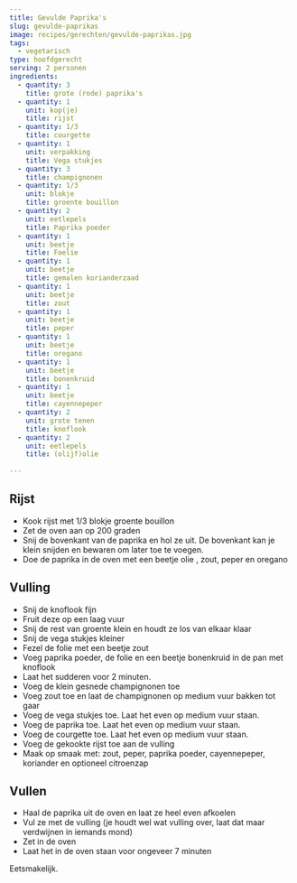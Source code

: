 ```yaml
---
title: Gevulde Paprika's
slug: gevulde-paprikas
image: recipes/gerechten/gevulde-paprikas.jpg
tags: 
  - vegetarisch
type: hoofdgerecht
serving: 2 personen
ingredients:
  - quantity: 3
    title: grote (rode) paprika's
  - quantity: 1 
    unit: kop(je)
    title: rijst
  - quantity: 1/3
    title: courgette
  - quantity: 1
    unit: verpakking
    title: Vega stukjes
  - quantity: 3
    title: champignonen
  - quantity: 1/3
    unit: blokje
    title: groente bouillon
  - quantity: 2
    unit: eetlepels
    title: Paprika poeder
  - quantity: 1
    unit: beetje
    title: Foelie
  - quantity: 1
    unit: beetje
    title: gemalen korianderzaad
  - quantity: 1
    unit: beetje
    title: zout
  - quantity: 1
    unit: beetje
    title: peper
  - quantity: 1
    unit: beetje
    title: oregano
  - quantity: 1
    unit: beetje
    title: bonenkruid
  - quantity: 1
    unit: beetje
    title: cayennepeper
  - quantity: 2
    unit: grote tenen
    title: knoflook
  - quantity: 2
    unit: eetlepels
    title: (olijf)olie
     
---
```


## Rijst

- Kook rijst met 1/3 blokje groente bouillon
- Zet de oven aan op 200 graden
- Snij de bovenkant van de paprika en hol ze uit. De bovenkant kan je klein snijden en bewaren om later toe te voegen.
- Doe de paprika in de oven met een beetje olie , zout, peper en oregano


## Vulling

- Snij de knoflook fijn
- Fruit deze op een laag vuur
- Snij de rest van groente klein en houdt ze los van elkaar klaar
- Snij de vega stukjes kleiner
- Fezel de folie met een beetje zout 
- Voeg paprika poeder, de folie en een beetje bonenkruid in de pan met knoflook
- Laat het sudderen voor 2 minuten.
- Voeg de klein gesnede champignonen toe
- Voeg zout toe en laat de champignonen op medium vuur bakken tot gaar
- Voeg de vega stukjes toe. Laat het even op medium vuur staan.
- Voeg de paprika toe. Laat het even op medium vuur staan.
- Voeg de courgette toe. Laat het even op medium vuur staan.
- Voeg de gekookte rijst toe aan de vulling
- Maak op smaak met: zout, peper, paprika poeder, cayennepeper, koriander en optioneel citroenzap

## Vullen

- Haal de paprika uit de oven en laat ze heel even afkoelen
- Vul ze met de vulling (je houdt wel wat vulling over, laat dat maar verdwijnen in iemands mond)
- Zet in de oven
- Laat het in de oven staan voor ongeveer 7 minuten

Eetsmakelijk.
